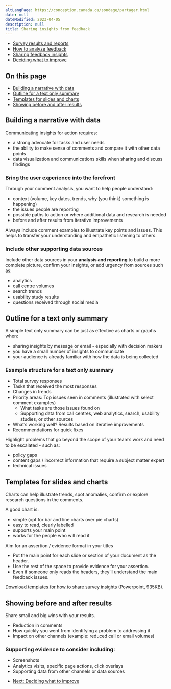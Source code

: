 ```yaml
---
altLangPage: https://conception.canada.ca/sondage/partager.html
date: null
dateModified: 2023-04-05
description: null
title: Sharing insights from feedback
---
```


<div class="gc-stp-stp">
    <div class="row">
        <ul class="toc lst-spcd col-md-12">
            <li class="col-md-4 col-sm-6"><a class="list-group-item" href="access-results.html">Survey results and reports</a></li>
            <li class="col-md-4 col-sm-6"><a class="list-group-item" href="analyze-feedback.html">How to analyze feedback</a></li>
            <li class="col-md-4 col-sm-6"><a class="list-group-item active" href="insights.html">Sharing feedback insights</a></li>
            <li class="col-md-4 col-sm-6"><a class="list-group-item" href="prioritize.html">Deciding what to improve</a></li>
        </ul>
    </div>
</div>

## On this page

* [Building a narrative with data](#building-a-narrative-with-data)
* [Outline for a text only summary](#outline-for-a-text-only-summary)
* [Templates for slides and charts](#templates-for-slides-and-charts)
* [Showing before and after results](#showing-before-and-after-results)

## Building a narrative with data

Communicating insights for action requires:

* a strong advocate for tasks and user needs
* the ability to make sense of comments and compare it with other data points
* data visualization and communications skills when sharing and discuss findings

### Bring the user experience into the forefront

Through your comment analysis, you want to help people understand:

* context (volume, key dates, trends, why (you think) something is happening)
* the issues people are reporting
* possible paths to action or where additional data and research is needed
* before and after results from iterative improvements

<span class="text-uppercase">Always</span> include comment examples to illustrate key points and issues. This helps to transfer your understanding and empathetic listening to others.

### Include other supporting data sources

Include other data sources in your **analysis and reporting** to build a more complete picture, confirm your insights, or add urgency from sources such as:

* analytics
* call centre volumes
* search trends
* usability study results
* questions received through social media

## Outline for a text only summary

A simple text only summary can be just as effective as charts or graphs when:

* sharing insights by message or email - especially with decision makers
* you have a small number of insights to communicate
* your audience is already familiar with how the data is being collected

### Example structure for a text only summary

* Total survey responses
* Tasks that received the most responses
* Changes in trends
* Priority areas: Top issues seen in comments (illustrated with select comment examples)
  * What tasks are those issues found on
  * Supporting data from call centres, web analytics, search, usability studies, or other sources
* What’s working well? Results based on iterative improvements
* Recommendations for quick fixes

Highlight problems that go beyond the scope of your team’s work and need to be escalated - such as:

* policy gaps
* content gaps / incorrect information that require a subject matter expert
* technical issues

## Templates for slides and charts

Charts can help illustrate trends, spot anomalies, confirm or explore research questions in the comments.

A good chart is:

* simple (opt for bar and line charts over pie charts)
* easy to read, clearly labelled
* supports your main point
* works for the people who will read it

Aim for an assertion / evidence format in your titles

* Put the main point for each slide or section of your document as the header.
* Use the rest of the space to provide evidence for your assertion.
* Even if someone only reads the headers, they’ll understand the main feedback issues.

[Download templates for how to share survey insights](images/templates-sharing-tss-data.pptx) (Powerpoint, 935KB).

## Showing before and after results

Share small and big wins with your results.

* Reduction in comments
* How quickly you went from identifying a problem to addressing it
* Impact on other channels (example: reduced call or email volumes)

### Supporting evidence to consider including:

* Screenshots
* Analytics visits, specific page actions, click overlays
* Supporting data from other channels or data sources

<nav role="navigation" class="mrgn-bttm-lg">
    <ul class="pager">
        <li class="next">
            <a href="prioritize.html" rel="next">Next: Deciding what to improve</a>
        </li>
    </ul>
</nav>
